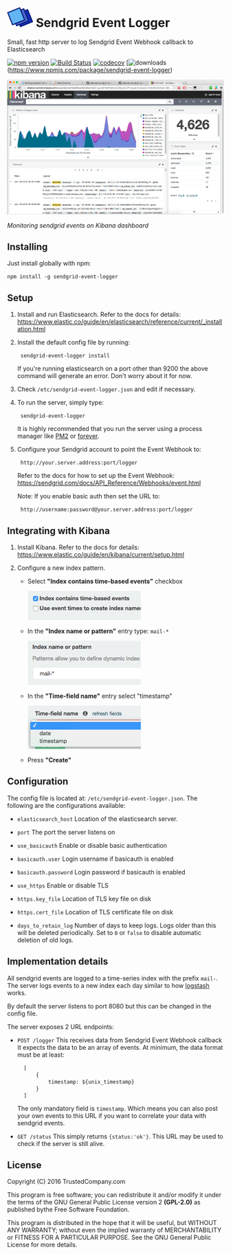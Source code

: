 # ![Logo](./img/logo.png) Sendgrid Event Logger

Small, fast http server to log Sendgrid Event Webhook callback to Elasticsearch

[![npm version](https://badge.fury.io/js/sendgrid-event-logger.svg)](https://badge.fury.io/js/sendgrid-event-logger)
[![Build Status](https://travis-ci.org/slebetman/sendgrid-event-logger.svg?branch=master)](https://travis-ci.org/slebetman/sendgrid-event-logger)
[![codecov](https://img.shields.io/codecov/c/github/slebetman/sendgrid-event-logger.svg)](https://codecov.io/gh/slebetman/sendgrid-event-logger)
[![downloads](https://img.shields.io/npm/dm/sendgrid-event-logger.svg)(https://www.npmjs.com/package/sendgrid-event-logger)

![Kibana](./img/Kibana-Screen-Shot.png)

*Monitoring sendgrid events on Kibana dashboard*

## Installing

Just install globally with npm:

    npm install -g sendgrid-event-logger

## Setup

1. Install and run Elasticsearch. Refer to the docs for details:
https://www.elastic.co/guide/en/elasticsearch/reference/current/_installation.html

2. Install the default config file by running:

        sendgrid-event-logger install
		
    If you're running elasticsearch on a port other than 9200 the above command
    will generate an error. Don't worry about it for now.

3. Check `/etc/sendgrid-event-logger.json` and edit if necessary.

4. To run the server, simply type:

        sendgrid-event-logger

    It is highly recommended that you run the server using a process manager like
    [PM2](https://github.com/Unitech/pm2) or [forever](https://github.com/foreverjs/forever).

5. Configure your Sendgrid account to point the Event Webhook to:

        http://your.server.address:port/logger

    Refer to the docs for how to set up the Event Webhook:
    https://sendgrid.com/docs/API_Reference/Webhooks/event.html
    
    Note: If you enable basic auth then set the URL to:
    
        http://username:password@your.server.address:port/logger

## Integrating with Kibana

1. Install Kibana. Refer to the docs for details:
https://www.elastic.co/guide/en/kibana/current/setup.html

2. Configure a new index pattern.
    - Select **"Index contains time-based events"** checkbox
    
        ![Kibana config](./img/Kibana-index-type.png)
        
	- In the **"Index name or pattern"** entry type: `mail-*`
	
	    ![Kibana config](./img/Kibana-index-name.png)
	    
	- In the **"Time-field name"** entry select "timestamp"
	
	    ![Kibana config](./img/Kibana-time-field.png)
	
	- Press **"Create"**

## Configuration

The config file is located at: `/etc/sendgrid-event-logger.json`.
The following are the configurations available:

- `elasticsearch_host`
    Location of the elasticsearch server.
    
- `port`
    The port the server listens on

- `use_basicauth`
    Enable or disable basic authentication

- `basicauth.user`
    Login username if basicauth is enabled
    
- `basicauth.password`
    Login password if basicauth is enabled
    
- `use_https`
    Enable or disable TLS

- `https.key_file`
    Location of TLS key file on disk

- `https.cert_file`
    Location of TLS certificate file on disk
	
- `days_to_retain_log`
	Number of days to keep logs. Logs older than this
	will be deleted periodically. Set to `0` or `false`
	to disable automatic deletion of old logs.

## Implementation details

All sendgrid events are logged to a time-series index with the prefix
`mail-`. The server logs events to a new index each day similar
to how [logstash](https://www.elastic.co/products/logstash) works.

By default the server listens to port 8080 but this can be changed in
the config file.

The server exposes 2 URL endpoints:

- `POST /logger`
    This receives data from Sendgrid Event Webhook callback
    It expects the data to be an array of events. At minimum, the
    data format must be at least:
    
        [
            {
                timestamp: ${unix_timestamp}
            }
        ]
        
    The only mandatory field is `timestamp`. Which means you can also
    post your own events to this URL if you want to correlate your
    data with sendgrid events.

- `GET /status`
    This simply returns `{status:'ok'}`. This URL may be used to check
    if the server is still alive.
    
## License

Copyright (C) 2016 TrustedCompany.com

This program is free software; you can redistribute it and/or modify
it under the terms of the GNU General Public License version 2 
**(GPL-2.0)** as published bythe Free Software Foundation.

This program is distributed in the hope that it will be useful,
but WITHOUT ANY WARRANTY; without even the implied warranty of
MERCHANTABILITY or FITNESS FOR A PARTICULAR PURPOSE.  See the
GNU General Public License for more details.
